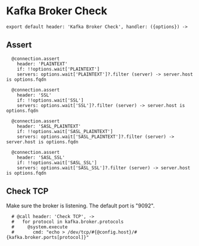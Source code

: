 
# Kafka Broker Check

    export default header: 'Kafka Broker Check', handler: ({options}) ->

## Assert
      
      @connection.assert
        header: 'PLAINTEXT'
        if: !!options.wait['PLAINTEXT']
        servers: options.wait['PLAINTEXT']?.filter (server) -> server.host is options.fqdn
              
      @connection.assert
        header: 'SSL'
        if: !!options.wait['SSL']
        servers: options.wait['SSL']?.filter (server) -> server.host is options.fqdn
      
      @connection.assert
        header: 'SASL_PLAINTEXT'
        if: !!options.wait['SASL_PLAINTEXT']
        servers: options.wait['SASL_PLAINTEXT']?.filter (server) -> server.host is options.fqdn
              
      @connection.assert
        header: 'SASL_SSL'
        if: !!options.wait['SASL_SSL']
        servers: options.wait['SASL_SSL']?.filter (server) -> server.host is options.fqdn

## Check TCP

Make sure the broker is listening. The default port is "9092".

      # @call header: 'Check TCP', ->
      #   for protocol in kafka.broker.protocols
      #     @system.execute
      #       cmd: "echo > /dev/tcp/#{@config.host}/#{kafka.broker.ports[protocol]}"
